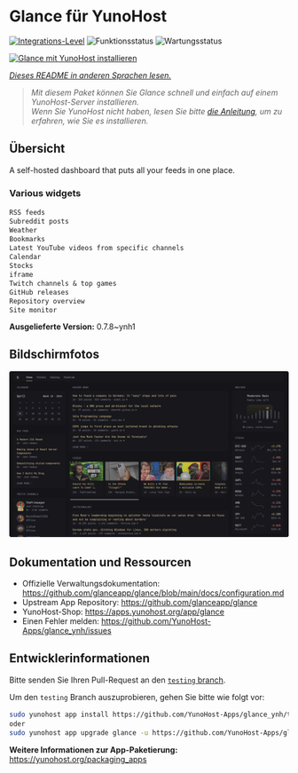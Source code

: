 <!--
N.B.: Diese README wurde automatisch von <https://github.com/YunoHost/apps/tree/master/tools/readme_generator> generiert.
Sie darf NICHT von Hand bearbeitet werden.
-->

# Glance für YunoHost

[![Integrations-Level](https://apps.yunohost.org/badge/integration/glance)](https://ci-apps.yunohost.org/ci/apps/glance/)
![Funktionsstatus](https://apps.yunohost.org/badge/state/glance)
![Wartungsstatus](https://apps.yunohost.org/badge/maintained/glance)

[![Glance mit YunoHost installieren](https://install-app.yunohost.org/install-with-yunohost.svg)](https://install-app.yunohost.org/?app=glance)

*[Dieses README in anderen Sprachen lesen.](./ALL_README.md)*

> *Mit diesem Paket können Sie Glance schnell und einfach auf einem YunoHost-Server installieren.*  
> *Wenn Sie YunoHost nicht haben, lesen Sie bitte [die Anleitung](https://yunohost.org/install), um zu erfahren, wie Sie es installieren.*

## Übersicht

A self-hosted dashboard that puts all your feeds in one place.

### Various widgets

    RSS feeds
    Subreddit posts
    Weather
    Bookmarks
    Latest YouTube videos from specific channels
    Calendar
    Stocks
    iframe
    Twitch channels & top games
    GitHub releases
    Repository overview
    Site monitor


**Ausgelieferte Version:** 0.7.8~ynh1

## Bildschirmfotos

![Bildschirmfotos von Glance](./doc/screenshots/screenshot.png)

## Dokumentation und Ressourcen

- Offizielle Verwaltungsdokumentation: <https://github.com/glanceapp/glance/blob/main/docs/configuration.md>
- Upstream App Repository: <https://github.com/glanceapp/glance>
- YunoHost-Shop: <https://apps.yunohost.org/app/glance>
- Einen Fehler melden: <https://github.com/YunoHost-Apps/glance_ynh/issues>

## Entwicklerinformationen

Bitte senden Sie Ihren Pull-Request an den [`testing` branch](https://github.com/YunoHost-Apps/glance_ynh/tree/testing).

Um den `testing` Branch auszuprobieren, gehen Sie bitte wie folgt vor:

```bash
sudo yunohost app install https://github.com/YunoHost-Apps/glance_ynh/tree/testing --debug
oder
sudo yunohost app upgrade glance -u https://github.com/YunoHost-Apps/glance_ynh/tree/testing --debug
```

**Weitere Informationen zur App-Paketierung:** <https://yunohost.org/packaging_apps>
